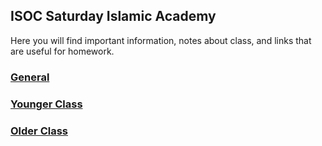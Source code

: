 ## ISOC Saturday Islamic Academy

Here you will find important information, notes about class, and links that are useful for homework. 

### [General](https://isocia.github.io/General)
### [Younger Class](https://isocia.github.io/YoungerClass)
### [Older Class](https://isocia.github.io/OlderClass)
